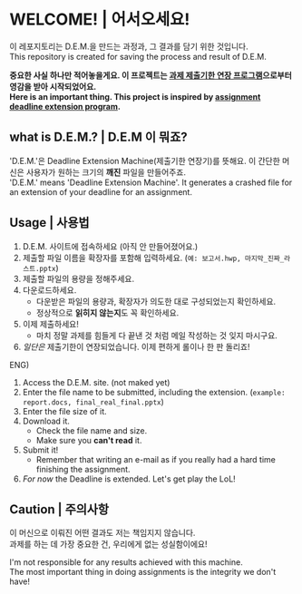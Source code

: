 # WELCOME! | 어서오세요!
이 레포지토리는 D.E.M.을 만드는 과정과, 그 결과를 담기 위한 것입니다.  
This repository is created for saving the process and result of D.E.M.  
  
**중요한 사실 하나만 적어놓을게요. 이 프로젝트는 [과제 제출기한 연장 프로그램](http://homework.lkl.kr/)으로부터 영감을 받아 시작되었어요.**  
**Here is an important thing. This project is inspired by [assignment deadline extension program](http://homework.lkl.kr/).**

## what is D.E.M.? | D.E.M 이 뭐죠?
'D.E.M.'은 Deadline Extension Machine(제출기한 연장기)를 뜻해요. 이 간단한 머신은 사용자가 원하는 크기의 **깨진** 파일을 만들어주죠.  
'D.E.M.' means 'Deadline Extension Machine'. It generates a crashed file for an extension of your deadline for an assignment.

## Usage | 사용법
1. D.E.M. 사이트에 접속하세요 (아직 안 만들어졌어요.)
1. 제출할 파일 이름을 확장자를 포함해 입력하세요. (`예: 보고서.hwp, 마지막_진짜_라스트.pptx`)
1. 제출할 파일의 용량을 정해주세요.
1. 다운로드하세요.
    - 다운받은 파일의 용량과, 확장자가 의도한 대로 구성되었는지 확인하세요.
    - 정상적으로 **읽히지 않는지**도 꼭 확인하세요.
1. 이제 제출하세요!
    - 마치 정말 과제를 힘들게 다 끝낸 것 처럼 메일 작성하는 것 잊지 마시구요.
1. *일단은* 제출기한이 연장되었습니다. 이제 편하게 롤이나 한 판 돌리죠!

ENG)  
1. Access the D.E.M. site. (not maked yet)
1. Enter the file name to be submitted, including the extension. (`example: report.docs, final_real_final.pptx`)
1. Enter the file size of it.
1. Download it.
    - Check the file name and size.
    - Make sure you **can't read** it.
1. Submit it!
    - Remember that writing an e-mail as if you really had a hard time finishing the assignment.
1. *For now* the Deadline is extended. Let's get play the LoL! 

## Caution | 주의사항
이 머신으로 이뤄진 어떤 결과도 저는 책임지지 않습니다.  
과제를 하는 데 가장 중요한 건, 우리에게 없는 성실함이에요!  
  
I'm not responsible for any results achieved with this machine.  
The most important thing in doing assignments is the integrity we don't have!
